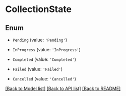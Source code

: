# CollectionState


## Enum

* `Pending` (value: `'Pending'`)

* `InProgress` (value: `'InProgress'`)

* `Completed` (value: `'Completed'`)

* `Failed` (value: `'Failed'`)

* `Cancelled` (value: `'Cancelled'`)

[[Back to Model list]](../README.md#documentation-for-models) [[Back to API list]](../README.md#documentation-for-api-endpoints) [[Back to README]](../README.md)
